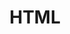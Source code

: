 ---
resources:
- name: thumb
  params:
    alt: HTML5 logo in white on a bright red background.
  src: html-thumb.svg
simpleIcon: html5
title: HTML
---